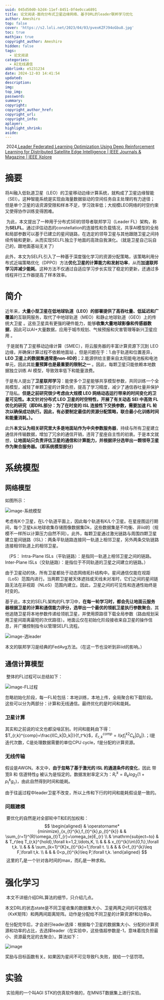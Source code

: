 ```yaml
---
uuid: 045d50d0-b2d4-11ef-8451-0f4e0cca6891
title: 论文阅读-面向分布式卫星边缘网络、基于DRL的leader联邦学习优化
author: Ameshiro
top: false
cover: 'https://s2.loli.net/2023/04/03/pvexKZFJ94oGbu8.jpg'
toc: true
mathjax: true
copyright_author: Ameshiro
hidden: false
tags:
  - 论文阅读
categories:
  - AI无线通信
abbrlink: e5231234
date: 2024-12-03 14:41:54
updated:
description:
img:
top_img:
password:
summary:
copyright:
copyright_author_href:
copyright_url:
copyright_info:
aplayer:
highlight_shrink:
aside:
---
```


​	2024,[Leader Federated Learning Optimization Using Deep Reinforcement Learning for Distributed Satellite Edge Intelligence | IEEE Journals & Magazine | IEEE Xplore](https://ieeexplore.ieee.org/abstract/document/10478789)

# 摘要

​	将AI融入低轨道卫星（LEO）的卫星移动边缘计算系统，就构成了卫星边缘智能（SEI）。这种智能系统是实现由海量数据驱动的空间任务自主处理的有力途径；但是单个卫星的话资源受限和样本不足，学习效率低；大规模LEO网络的时空约束又使得协作训练变得困难。

​	为此，本文提出了一种用于分布式SEI的领导者联邦学习（Leader FL）架构，称为**SELFL**。通过评估动态的constellation的连接性和负载情况，共享AI模型的全局和局部参数可以基于已建立的星间链路，在选定的领导卫星与其他跟随卫星之间持续传输和更新，从而实现SELFL独立于地面的高效自我演化。（就是卫星自己玩自己的，跟地面基站无关了）

​	此外，本文为SELFL引入了一种基于深度强化学习的资源分配策略，该策略利用分布式近端策略优化（DPPO）方法**优化卫星的计算能力和发射功率**，从而**加速联邦学习并减少能耗**。这种方法不仅通过自适应学习步长实现了稳定的更新，还通过多线程并行工作器提高了样本效率。

# 简介

​	近年来，**大量小型卫星在低地球轨道（LEO）**的部署提供了**高吞吐量、低延迟和广覆盖**的互联网服务，取代了中地球轨道（MEO）和静止地球轨道（GEO）上的传统大卫星 。这些卫星具有更强的硬件能力，能够**收集大量地球影像和传感器数据**，因此可以AI+大量数据，应用于城市规划、气候预报和灾害管理等新兴卫星应用 。

​	于是就有了卫星移动边缘计算（SMEC），将云服务器的丰富计算资源下沉到 LEO 边缘，并确保计算过程不依赖地面站 。但是问题在于：1.由于轨道和位置差异，**LEO 卫星上的数据集通常是non-IID的**；2.能源供给主要来自太阳能电池板和电池单元，因此其能**量预算也是最重要的限制之一** 。因此，每颗卫星只能依赖本地数据独立训练 AI 模型，导致效率低下和能量浪费。

​	于是有人提出了**卫星联邦学习**：能使多个卫星能够共享模型参数，共同训练一个全局模型，减轻了单颗卫星的计算负担，提高了学习精度，减少了通信吞吐量并保护了隐私。**但是之前研究很少考虑由大规模 LEO 网络动态运行带来的时间变化的卫星可见性。本文针对分布式 LEO 卫星的时空特性，开展了有关动态 SEI 中高效 FL 优化的研究（即DRL部分：为了在时变的 ISL 连接性下交换参数，需要加速 FL 轮次以确保成功执行。因此，有必要制定最佳的资源分配策略，联合最小化训练时间和能量消耗。）。**

​	此外**本文认为相关研究里大多是地面站作为中央参数服务器**，持续与所有卫星建立通信并传输数据，增加了冗余的通信开销，违背了星座自主性的初衷。于是本文就想，**让地面站只负责评估卫星的通信和计算能力，并根据评分选举出一颗领导卫星作为聚合服务器。（即系统模型部分）**

# 系统模型

## 网络模型	

如图所示：

![image-系统模型](https://raw.githubusercontent.com/Ameshiro77/BlogPicture/main/pic/image-20241205152754541.png)

​	考虑有K个卫星，在L个轨道平面上，因此每个轨道有K/L个卫星。在星座图运行期间，每个卫星k从地球收集存储图像数据集Dk，这些数据集是不均衡、非iid的（规模不一样所以计算压力自然不同）。此外，每颗卫星通过激光链路与周围四颗卫星建立星间链路（ISL）：两条平轨链路连接同一轨道上相邻卫星，另外两条交轨链路连接相邻轨道上的相邻卫星。

​	（PS： Intra-Plane ISLs（平轨链路）：是指同一轨道上相邻卫星之间的链路。Inter-Plane ISLs（交轨链路）：是指位于不同轨道的卫星之间建立的链路。）

​	由于卫星动的快，所有卫星都处于动态网络拓扑结构中。星间通信仅能在视距（LoS）范围内进行。当两颗卫星被天体遮挡或天线未对准时，它们之间的星间链路无法在非视距（NLoS）范围内建立。因此，卫星之间的可见性和连通性始终是时变的。

​	基于此，本文的SELFL架构的FL学习中，**在每一轮学习时，都会先让地面云服务器根据卫星的计算和通信能力评分，选举出一个最优的领航卫星执行参数聚合**。其他追随卫星将本地参数传递给领航卫星，并使用原路径下载全局参数（路由规划采用卫星间距离最短的次优路径）。地面云仅在初始化阶段接收来自卫星的操作信息，并广播控制指令以管理SELFL流程。

![image-选leader](https://raw.githubusercontent.com/Ameshiro77/BlogPicture/main/pic/image-20241205155732098.png)

​	本文的联邦学习是经典的FedAvg方法。（在这一节也没听到非iid的影响。）

## 通信计算模型

​	整体的FL过程可以总结如下：

![image-FL过程](https://raw.githubusercontent.com/Ameshiro77/BlogPicture/main/pic/image-20241205162805778.png)

​	忽略初始化阶段，每一FL轮包括：本地训练，本地上传，全局聚合和下载阶段。这些可以分为两部分：计算和无线通信。最终优化的是时间和能耗。

### 卫星计算

其实和之前说的论文也都没啥区别。时间和能耗由下得：$T_{r,k}^{comp}=\frac{I(C_k|D_k|)}{f_t^k}$，$E_{r,k}^{comp}=I(\kappa{f_t^k}^2C_k|D_k|).$；I是迭代次数，C是处理数据需要的单位CPU cycle，f是分配的计算资源。

### 无线传输

假设是AWGN。本文中，**由于忽略了基于激光的 ISL 的通道条件的变化**，因此 带宽B 和 信道特性g 被认为是恒定的。数据发射率定义为：$R_r^k=B_klog_2(1+p_t^kg_c)$，由此自然得到时间和能耗。

由于往返过程中leader卫星不改变，所以上传和下行的时间和能耗假设是一致的。

### 问题建模

​	要优化的自然是对全部轮中T和E的加权和：
$$
\begin{aligned}
 & \operatorname*{minimize}_{x_{t}^{k},f_{t}^{k},p_{t}^{k}} & & \sum_{r=1}^{R}\omega_{t}T_{r}+\omega_{e}E_{r} \\
 & \mathrm{subject~to} & & T_r\leq T_{r,k}^{hold},\forall k=1,2,\ldots,K, \\
 & & & x_{t}^{k}\in\{0,1\},\forall t,k. \\
 & & & \sum_{k=1}^{K}x_{t}^{k}=1,\forall t. \\
 & & & 0<f_{t}^{k}\leq F,\forall t,k. \\
 & & & 0<p_{t}^{k}\leq P,\forall t,k.
\end{aligned}
$$
​	这里的$T_r$是一个针对各时间的max，而$E_r$是一种求和。

# 强化学习



​	本文不详细介绍DRL算法的细节，只介绍几点。

​	本文DRL的状态state是不同卫星收集的数据集大小、卫星两两之间的可视情况（KxK矩阵）和两两间距离矩阵。动作是分配给不同卫星的计算资源f和功率p。

​	在分配完毕后，才会进行leader选择：根据每个卫星的数据集大小、分配的计算资源和功率的占比，去选择leader（在实验中，这些值超参数是-1，意味着找负担最小、资源最充足的去聚合）。算法如下：

![image](https://raw.githubusercontent.com/Ameshiro77/BlogPicture/main/pic/image-20241205171132261.png)

​	奖励与目标函数有关。如果因为星间不可见导致FL失败，就给一个惩罚项。

# 实验

​	实验用的一个叫AGI STK的仿真软件做的，在MNIST数据集上进行实验。
